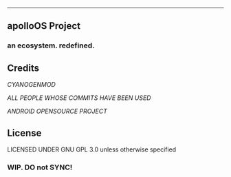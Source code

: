 ----------------
apolloOS Project
----------------

### an ecosystem. redefined. ###

## Credits ##

*CYANOGENMOD*

*ALL PEOPLE WHOSE COMMITS HAVE BEEN USED*

*ANDROID OPENSOURCE PROJECT*

## License ##
LICENSED UNDER GNU GPL 3.0 unless otherwise specified

### WIP. DO not SYNC! ###
